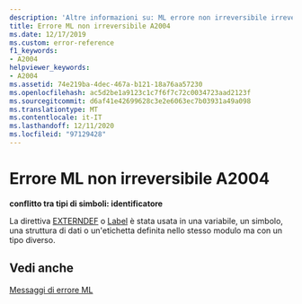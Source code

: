 ```yaml
---
description: 'Altre informazioni su: ML errore non irreversibile irreversibile A2004'
title: Errore ML non irreversibile A2004
ms.date: 12/17/2019
ms.custom: error-reference
f1_keywords:
- A2004
helpviewer_keywords:
- A2004
ms.assetid: 74e219ba-4dec-467a-b121-18a76aa57230
ms.openlocfilehash: ac5d2be1a9123c1c7f6f7c72c0034723aad2123f
ms.sourcegitcommit: d6af41e42699628c3e2e6063ec7b03931a49a098
ms.translationtype: MT
ms.contentlocale: it-IT
ms.lasthandoff: 12/11/2020
ms.locfileid: "97129428"
---
```

# <a name="ml-nonfatal-error-a2004"></a>Errore ML non irreversibile A2004

**conflitto tra tipi di simboli: identificatore**

La direttiva [EXTERNDEF](externdef.md) o [Label](label-masm.md) è stata usata in una variabile, un simbolo, una struttura di dati o un'etichetta definita nello stesso modulo ma con un tipo diverso.

## <a name="see-also"></a>Vedi anche

[Messaggi di errore ML](ml-error-messages.md)
